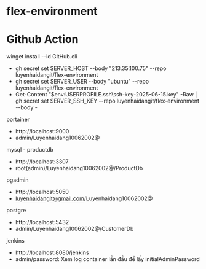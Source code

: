 # flex-environment

# Github Action
winget install --id GitHub.cli
- gh secret set SERVER_HOST --body "213.35.100.75" --repo luyenhaidangit/flex-environment
- gh secret set SERVER_USER --body "ubuntu" --repo luyenhaidangit/flex-environment
- Get-Content "$env:USERPROFILE\.ssh\ssh-key-2025-06-15.key" -Raw | gh secret set SERVER_SSH_KEY --repo luyenhaidangit/flex-environment --body -
 
portainer
- http://localhost:9000
- admin/Luyenhaidang10062002@

mysql - productdb
- http://localhost:3307
- root(admin)/Luyenhaidang10062002@/ProductDb

pgadmin
- http://localhost:5050
- luyenhaidangit@gmail.com/Luyenhaidang10062002@

postgre
- http://localhost:5432
- admin/Luyenhaidang10062002@/CustomerDb

jenkins
- http://localhost:8080/jenkins
- admin/password: Xem log container lần đầu để lấy initialAdminPassword
